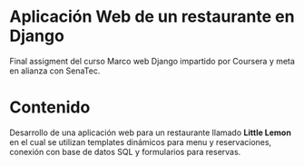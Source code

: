 # Aplicación Web de un restaurante en Django

Final assigment del curso Marco web Django impartido por Coursera y meta en alianza con SenaTec.

# Contenido

Desarrollo de una aplicación web para un restaurante llamado **Little Lemon** en el cual se utilizan templates dinámicos para menu y reservaciones, conexión con base de datos SQL y formularios para reservas.

